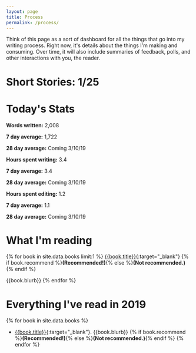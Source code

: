 ```yaml
---
layout: page
title: Process
permalink: /process/
---
```


Think of this page as a sort of dashboard for all the things that go into my writing
process. Right now, it's details about the things I'm making and consuming. Over time,
it will also include summaries of feedback, polls, and other interactions with you, the
reader.

# Short Stories: 1/25

# Today's Stats
**Words written:** 2,008  

**7 day average:** 1,722    

**28 day average:** Coming 3/10/19  

**Hours spent writing:** 3.4  

**7 day average:** 3.4  

**28 day average:** Coming 3/10/19  

**Hours spent editing:** 1.2  

**7 day average:** 1.1   

**28 day average:** Coming 3/10/19  

# What I'm reading
{% for book in site.data.books limit:1 %}
[{{book.title}}]({{book.link}}){:target="_blank"} {% if book.recommend %}**(Recommended!)**{% else %}**(Not recommended.)**{% endif %}

{{book.blurb}} 
{% endfor %}

# Everything I've read in 2019
{% for book in site.data.books %}
- [{{book.title}}]({{book.link}}){:target="_blank"}. {{book.blurb}} {% if book.recommend %}**(Recommended!)**{% else %}**(Not recommended.)**{% endif %}
{% endfor %}
